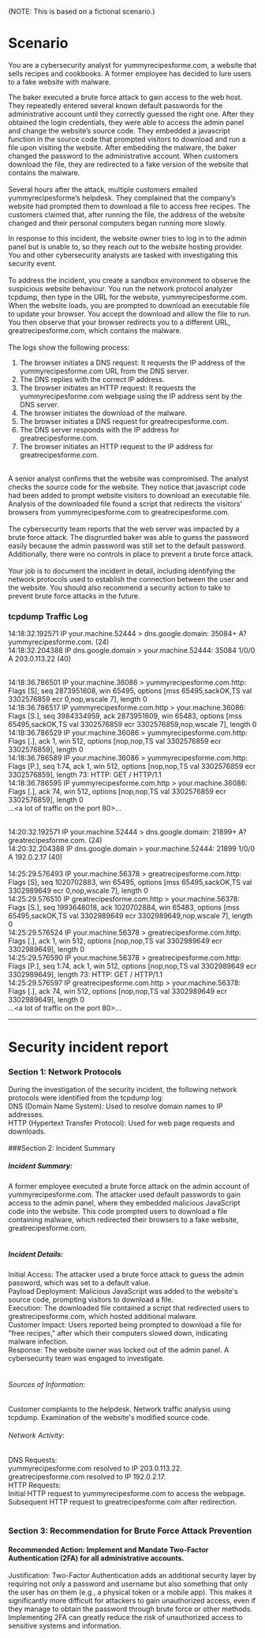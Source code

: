 (NOTE: This is based on a fictional scenario.)

# Scenario
You are a cybersecurity analyst for yummyrecipesforme.com, a website that sells recipes and cookbooks. A former employee has decided to lure users to a fake website with malware. 

The baker executed a brute force attack to gain access to the web host. They repeatedly entered several known default passwords for the administrative account until they correctly guessed the right one. After they obtained the login credentials, they were able to access the admin panel and change the website’s source code. They embedded a javascript function in the source code that prompted visitors to download and run a file upon visiting the website. After embedding the malware, the baker changed the password to the administrative account. When customers download the file, they are redirected to a fake version of the website that contains the malware. <br/>
<br/>
Several hours after the attack, multiple customers emailed yummyrecipesforme’s helpdesk. They complained that the company’s website had prompted them to download a file to access free recipes. The customers claimed that, after running the file, the address of the website changed and their personal computers began running more slowly. 

In response to this incident, the website owner tries to log in to the admin panel but is unable to, so they reach out to the website hosting provider. You and other cybersecurity analysts are tasked with investigating this security event.<br/>
<br/>
To address the incident, you create a sandbox environment to observe the suspicious website behaviour. You run the network protocol analyzer tcpdump, then type in the URL for the website, yummyrecipesforme.com. When the website loads, you are prompted to download an executable file to update your browser. You accept the download and allow the file to run. You then observe that your browser redirects you to a different URL, greatrecipesforme.com, which contains the malware.  <br/>
<br/>
The logs show the following process:
1. The browser initiates a DNS request: It requests the IP address of the yummyrecipesforme.com URL from the DNS server.<br/>
2. The DNS replies with the correct IP address. <br/>
3. The browser initiates an HTTP request: It requests the yummyrecipesforme.com webpage using the IP address sent by the DNS server.<br/>
4. The browser initiates the download of the malware.<br/>
5. The browser initiates a DNS request for greatrecipesforme.com.<br/>
6. The DNS server responds with the IP address for greatrecipesforme.com.<br/>
7. The browser initiates an HTTP request to the IP address for greatrecipesforme.com.<br/>
<br/>
A senior analyst confirms that the website was compromised. The analyst checks the source code for the website. They notice that javascript code had been added to prompt website visitors to download an executable file. Analysis of the downloaded file found a script that redirects the visitors’ browsers from yummyrecipesforme.com to greatrecipesforme.com. <br/>
<br/>
The cybersecurity team reports that the web server was impacted by a brute force attack. The disgruntled baker was able to guess the password easily because the admin password was still set to the default password. Additionally, there were no controls in place to prevent a brute force attack. <br/>
<br/>
Your job is to document the incident in detail, including identifying the network protocols used to establish the connection between the user and the website.  You should also recommend a security action to take to prevent brute force attacks in the future.<br/>

### tcpdump Traffic Log
14:18:32.192571 IP your.machine.52444 > dns.google.domain: 35084+ A? yummyrecipesforme.com. (24)<br/>
14:18:32.204388 IP dns.google.domain > your.machine.52444: 35084 1/0/0 A 203.0.113.22 (40)<br/>
<br/>

14:18:36.786501 IP your.machine.36086 > yummyrecipesforme.com.http: Flags [S], seq 2873951608, win 65495, options [mss 65495,sackOK,TS val 3302576859 ecr 0,nop,wscale 7], length 0<br/>
14:18:36.786517 IP yummyrecipesforme.com.http > your.machine.36086: Flags [S.], seq 3984334959, ack 2873951609, win 65483, options [mss 65495,sackOK,TS val 3302576859 ecr 3302576859,nop,wscale 7], length 0<br/>
14:18:36.786529 IP your.machine.36086 > yummyrecipesforme.com.http: Flags [.], ack 1, win 512, options [nop,nop,TS val 3302576859 ecr 3302576859], length 0<br/>
14:18:36.786589 IP your.machine.36086 > yummyrecipesforme.com.http: Flags [P.], seq 1:74, ack 1, win 512, options [nop,nop,TS val 3302576859 ecr 3302576859], length 73: HTTP: GET / HTTP/1.1<br/>
14:18:36.786595 IP yummyrecipesforme.com.http > your.machine.36086: Flags [.], ack 74, win 512, options [nop,nop,TS val 3302576859 ecr 3302576859], length 0<br/>
…<a lot of traffic on the port 80>... <br/>
<br/>

14:20:32.192571 IP your.machine.52444 > dns.google.domain: 21899+ A? greatrecipesforme.com. (24)<br/>
14:20:32.204388 IP dns.google.domain > your.machine.52444: 21899 1/0/0 A 192.0.2.17 (40)<br/>
<br/>
14:25:29.576493 IP your.machine.56378 > greatrecipesforme.com.http: Flags [S], seq 1020702883, win 65495, options [mss 65495,sackOK,TS val 3302989649 ecr 0,nop,wscale 7], length 0<br/>
14:25:29.576510 IP greatrecipesforme.com.http > your.machine.56378: Flags [S.], seq 1993648018, ack 1020702884, win 65483, options [mss 65495,sackOK,TS val 3302989649 ecr 3302989649,nop,wscale 7], length 0<br/>
14:25:29.576524 IP your.machine.56378 > greatrecipesforme.com.http: Flags [.], ack 1, win 512, options [nop,nop,TS val 3302989649 ecr 3302989649], length 0<br/>
14:25:29.576590 IP your.machine.56378 > greatrecipesforme.com.http: Flags [P.], seq 1:74, ack 1, win 512, options [nop,nop,TS val 3302989649 ecr 3302989649], length 73: HTTP: GET / HTTP/1.1<br/>
14:25:29.576597 IP greatrecipesforme.com.http > your.machine.56378: Flags [.], ack 74, win 512, options [nop,nop,TS val 3302989649 ecr 3302989649], length 0<br/>
…<a lot of traffic on the port 80>... <br/>
***
# Security incident report
### Section 1: Network Protocols <br/>
During the investigation of the security incident, the following network protocols were identified from the tcpdump log:<br/>
DNS (Domain Name System): Used to resolve domain names to IP addresses.<br/>
HTTP (Hypertext Transfer Protocol): Used for web page requests and downloads.<br/>
<br/>
###Section 2: Incident Summary
##### Incident Summary:
A former employee executed a brute force attack on the admin account of yummyrecipesforme.com. The attacker used default passwords to gain access to the admin panel, where they embedded malicious JavaScript code into the website. This code prompted users to download a file containing malware, which redirected their browsers to a fake website, greatrecipesforme.com. <br/>
<br/>
##### Incident Details: <br/>
Initial Access: The attacker used a brute force attack to guess the admin password, which was set to a default value. <br/>
Payload Deployment: Malicious JavaScript was added to the website's source code, prompting visitors to download a file. <br/>
Execution: The downloaded file contained a script that redirected users to greatrecipesforme.com, which hosted additional malware. <br/>
Customer Impact: Users reported being prompted to download a file for "free recipes," after which their computers slowed down, indicating malware infection. <br/>
Response: The website owner was locked out of the admin panel. A cybersecurity team was engaged to investigate. <br/>
<br/>
###### Sources of Information:
Customer complaints to the helpdesk.
Network traffic analysis using tcpdump.
Examination of the website's modified source code.
###### Network Activity:
DNS Requests: <br/>
yummyrecipesforme.com resolved to IP 203.0.113.22. <br/>
greatrecipesforme.com resolved to IP 192.0.2.17. <br/>
HTTP Requests: <br/>
Initial HTTP request to yummyrecipesforme.com to access the webpage. <br/>
Subsequent HTTP request to greatrecipesforme.com after redirection. <br/>
<br/>
### Section 3: Recommendation for Brute Force Attack Prevention
#### Recommended Action: Implement and Mandate Two-Factor Authentication (2FA) for all administrative accounts.
Justification:
Two-Factor Authentication adds an additional security layer by requiring not only a password and username but also something that only the user has on them (e.g., a physical token or a mobile app). This makes it significantly more difficult for attackers to gain unauthorized access, even if they manage to obtain the password through brute force or other methods. Implementing 2FA can greatly reduce the risk of unauthorized access to sensitive systems and information.
